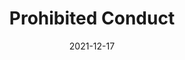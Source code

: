 ---
slug: /pages/v-policies-for-schools-abroad/middlebury-college-policies/prohibited-conduct
date: 2021-12-17
title: Prohibited Conduct
---